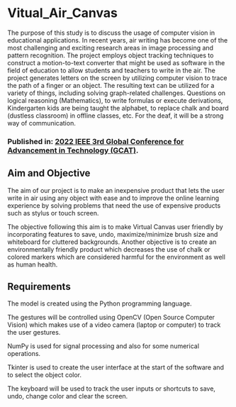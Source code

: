 # Vitual_Air_Canvas

The purpose of this study is to discuss the usage of computer vision in educational applications. In recent years, air writing has become one of the most challenging and exciting research areas in image processing and pattern recognition. The project employs object tracking techniques to construct a motion-to-text converter that might be used as software in the field of education to allow students and teachers to write in the air. The project generates letters on the screen by utilizing computer vision to trace the path of a finger or an object. The resulting text can be utilized for a variety of things, including solving graph-related challenges. Questions on logical reasoning (Mathematics), to write formulas or execute derivations, Kindergarten kids are being taught the alphabet, to replace chalk and board (dustless classroom) in offline classes, etc. For the deaf, it will be a strong way of communication.

### Published in: [2022 IEEE 3rd Global Conference for Advancement in Technology (GCAT)](https://ieeexplore.ieee.org/document/9971903/authors#authors).

## Aim and Objective
The aim of our project is to make an inexpensive product that lets the user write in air using any object with ease and to improve the online learning experience by solving problems that need the use of expensive products such as stylus or touch screen.

The objective following this aim is to make Virtual Canvas user friendly by incorporating features to save, undo, maximize/minimize brush size and whiteboard for cluttered backgrounds. Another objective is to create an environmentally friendly product which decreases the use of chalk or colored markers which are considered harmful for the environment as well as human health.

## Requirements
The model is created using the Python programming language.

The gestures will be controlled using OpenCV (Open Source Computer Vision) which makes use of a video camera (laptop or computer) to track the user gestures.

NumPy is used for signal processing and also for some numerical operations.

Tkinter is used to create the user interface at the start of the software and to select the object color.

The keyboard will be used to track the user inputs or shortcuts to save, undo, change color and clear the screen.
